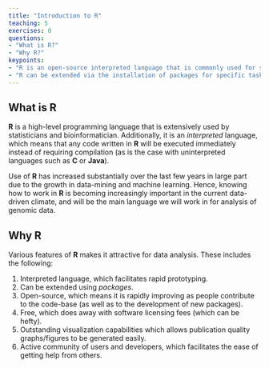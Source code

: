 ```yaml
---
title: "Introduction to R"
teaching: 5
exercises: 0
questions:
- "What is R?"
- "Why R?" 
keypoints: 
- "R is an open-source interpreted language that is commonly used for statistical analysis and bioinformatics." 
- "R can be extended via the installation of packages for specific tasks."
---
```


## What is R 

**R** is a high-level programming language that is extensively used by statisticians and bioinformatician. Additionally, it is an *interpreted* language, which means that any code written in **R** will be executed immediately instead of requiring compilation (as is the case with uninterpreted languages such as **C** or **Java**). 

Use of **R** has increased substantially over the last few years in large part due to the growth in data-mining and machine learning. Hence, knowing how to work in **R** is becoming increasingly important in the current data-driven climate, and will be the main language we will work in for analysis of genomic data. 

## Why R

Various features of **R** makes it attractive for data analysis. These includes the following:

1. Interpreted language, which facilitates rapid prototyping. 
2. Can be extended using *packages*.
3. Open-source, which means it is rapidly improving as people contribute to the code-base (as well as to the development of new packages).
4. Free, which does away with software licensing fees (which can be hefty). 
5. Outstanding visualization capabilities which allows publication quality graphs/figures to be generated easily. 
6. Active community of users and developers, which facilitates the ease of getting help from others. 


